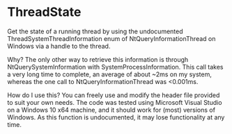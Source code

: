 # ThreadState
Get the state of a running thread by using the undocumented ThreadSystemThreadInformation enum of NtQueryInformationThread on Windows via a handle to the thread.

Why?
The only other way to retrieve this information is through NtQuerySystemInformation with SystemProcessInformation. This call takes a very long time to complete, an average of about ~2ms on my system, whereas the one call to NtQueryInformationThread was <0.001ms.

How do I use this?
You can freely use and modify the header file provided to suit your own needs. The code was tested using Microsoft Visual Studio on a Windows 10 x64 machine, and it should work for (most) versions of Windows. As this function is undocumented, it may lose functionality at any time.
